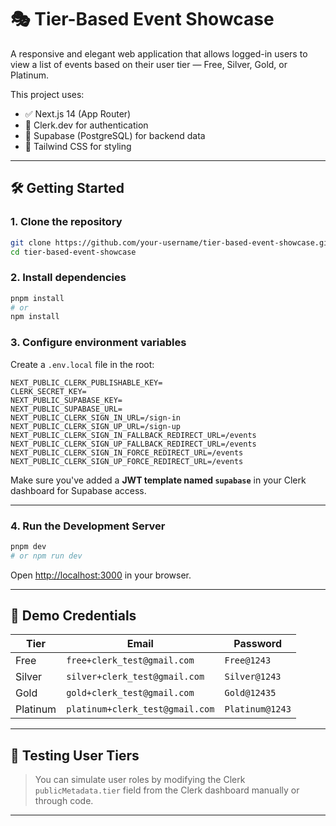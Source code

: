 # 🎭 Tier-Based Event Showcase

A responsive and elegant web application that allows logged-in users to view a list of events based on their user tier — Free, Silver, Gold, or Platinum.

This project uses:

- ✅ Next.js 14 (App Router)
- 🔐 Clerk.dev for authentication
- 🧠 Supabase (PostgreSQL) for backend data
- 🎨 Tailwind CSS for styling

---

## 🛠️ Getting Started

### 1. Clone the repository

```bash
git clone https://github.com/your-username/tier-based-event-showcase.git
cd tier-based-event-showcase
```

### 2. Install dependencies

```bash
pnpm install
# or
npm install
```

### 3. Configure environment variables

Create a `.env.local` file in the root:

```env
NEXT_PUBLIC_CLERK_PUBLISHABLE_KEY=
CLERK_SECRET_KEY=
NEXT_PUBLIC_SUPABASE_KEY=
NEXT_PUBLIC_SUPABASE_URL=
NEXT_PUBLIC_CLERK_SIGN_IN_URL=/sign-in
NEXT_PUBLIC_CLERK_SIGN_UP_URL=/sign-up
NEXT_PUBLIC_CLERK_SIGN_IN_FALLBACK_REDIRECT_URL=/events
NEXT_PUBLIC_CLERK_SIGN_UP_FALLBACK_REDIRECT_URL=/events
NEXT_PUBLIC_CLERK_SIGN_IN_FORCE_REDIRECT_URL=/events
NEXT_PUBLIC_CLERK_SIGN_UP_FORCE_REDIRECT_URL=/events

```

Make sure you've added a **JWT template named `supabase`** in your Clerk dashboard for Supabase access.

---

### 4. Run the Development Server

```bash
pnpm dev
# or npm run dev
```

Open [http://localhost:3000](http://localhost:3000) in your browser.

---

## 🧪 Demo Credentials

| Tier      | Email               | Password    |
|-----------|---------------------|-------------|
| Free      | `free+clerk_test@gmail.com`   | `Free@1243`  |
| Silver    | `silver+clerk_test@gmail.com` | `Silver@1243`  |
| Gold      | `gold+clerk_test@gmail.com`   | `Gold@12435`  |
| Platinum  | `platinum+clerk_test@gmail.com`   | `Platinum@1243`  |

---

## 🧪 Testing User Tiers

> You can simulate user roles by modifying the Clerk `publicMetadata.tier` field from the Clerk dashboard manually or through code.

---



